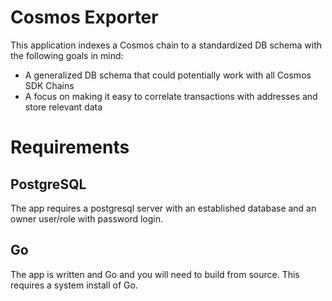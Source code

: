 # Cosmos Exporter

This application indexes a Cosmos chain to a standardized DB schema with the following goals in mind:

* A generalized DB schema that could potentially work with all Cosmos SDK Chains
* A focus on making it easy to correlate transactions with addresses and store relevant data

# Requirements

## PostgreSQL

The app requires a postgresql server with an established database and an owner user/role with password login.

## Go

The app is written and Go and you will need to build from source. This requires a system install of Go.
